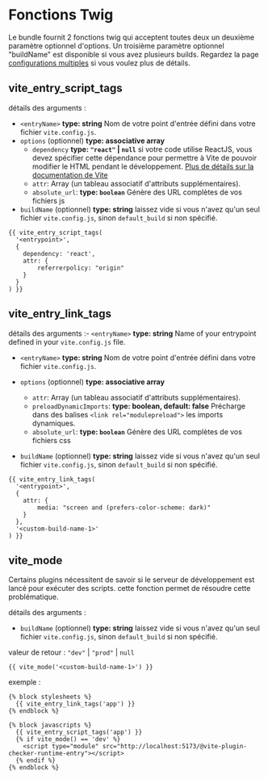 # Fonctions Twig

Le bundle fournit 2 fonctions twig qui acceptent toutes deux un deuxième paramètre optionnel d'options.
Un troisième paramètre optionnel "buildName" est disponible si vous avez plusieurs builds. Regardez la page [configurations multiples](/fr/guide/multiple-configurations) si vous voulez plus de détails.

## vite_entry_script_tags

détails des arguments :
- `<entryName>` **type: string** Nom de votre point d'entrée défini dans votre fichier `vite.config.js`.
- `options` (optionnel) **type: associative array**
  - `dependency` **type: `"react"` | `null`**  si votre code utilise ReactJS, vous devez spécifier cette dépendance pour permettre à Vite de pouvoir modifier le HTML pendant le développement. [Plus de détails sur la documentation de Vite](https://vitejs.dev/guide/backend-integration.html#backend-integration)
  - `attr`: Array (un tableau associatif d'attributs supplémentaires).
  - `absolute_url`: **type: `boolean`** Génère des URL complètes de vos fichiers js
- `buildName` (optionnel) **type: string** laissez vide si vous n'avez qu'un seul fichier `vite.config.js`, sinon `default_build` si non spécifié.

```twig
{{ vite_entry_script_tags(
  '<entrypoint>',
  {
    dependency: 'react',
    attr: {
        referrerpolicy: "origin"
    }
  }
) }}
```


## vite_entry_link_tags

détails des arguments :- `<entryName>` **type: string** Name of your entrypoint defined in your `vite.config.js` file.
- `<entryName>` **type: string** Nom de votre point d'entrée défini dans votre fichier `vite.config.js`.
- `options` (optionnel) **type: associative array**
  - `attr`: Array (un tableau associatif d'attributs supplémentaires).
  - `preloadDynamicImports`: **type: boolean, default: false** Précharge dans des balises `<link rel="modulepreload">` les imports dynamiques.
  - `absolute_url`: **type: `boolean`** Génère des URL complètes de vos fichiers css

- `buildName` (optionnel) **type: string** laissez vide si vous n'avez qu'un seul fichier `vite.config.js`, sinon `default_build` si non spécifié.

```twig
{{ vite_entry_link_tags(
  '<entrypoint>',
  {
    attr: {
        media: "screen and (prefers-color-scheme: dark)"
    }
  },
  '<custom-build-name-1>'
) }}
```

## vite_mode

Certains plugins nécessitent de savoir si le serveur de développement est lancé pour exécuter des scripts. cette fonction permet de résoudre cette problématique.

détails des arguments :
- `buildName` (optionnel) **type: string** laissez vide si vous n'avez qu'un seul fichier `vite.config.js`, sinon `default_build` si non spécifié.


valeur de retour : `"dev"` | `"prod"` | `null`

```twig
{{ vite_mode('<custom-build-name-1>') }}
```

exemple :
```twig
{% block stylesheets %}
  {{ vite_entry_link_tags('app') }}
{% endblock %}

{% block javascripts %}
  {{ vite_entry_script_tags('app') }}
  {% if vite_mode() == 'dev' %}
    <script type="module" src="http://localhost:5173/@vite-plugin-checker-runtime-entry"></script>
  {% endif %}
{% endblock %}
```
